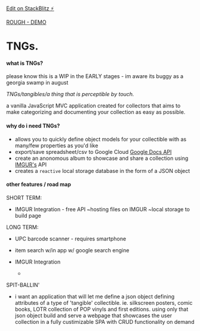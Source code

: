 [Edit on StackBlitz ⚡️](https://stackblitz.com/edit/js-smcwve)

[ROUGH - DEMO](https://js-smcwve.stackblitz.io)

# TNGs.

#### what is TNGs?

please know this is a WIP in the EARLY stages - im aware its buggy as a georgia swamp in august

_TNGs/tangibles/a thing that is perceptible by touch._

a vanilla JavaScript MVC application created for collectors that aims to make categorizing and documenting your collection as easy as possible.

#### why do i need TNGs?

- allows you to quickly define object models for your collectible with as many/few properties as you'd like
- export/save spreadsheet/csv to Google Cloud [Google Docs API](https://developers.google.com/docs/api)
- create an anonomous album to showcase and share a collection using [IMGUR's](https://apidocs.imgur.com/#intro) API
- creates a `reactive` local storage database in the form of a JSON object

#### other features / road map

SHORT TERM:

- IMGUR Integration - free API ~hosting files on IMGUR ~local storage to build page

LONG TERM:

- UPC barcode scanner - requires smartphone
- item search w/in app w/ google search engine
- IMGUR Integration

  -

SPIT-BALLIN'

- i want an application that will let me define a json object defining attributes of a type of 'tangible' collectible. ie. silkscreen posters, comic books, LOTR collection of POP vinyls and first editions. using only that json object build and serve a webpage that showcases the user collection in a fully custimizable SPA with CRUD functionality on demand
